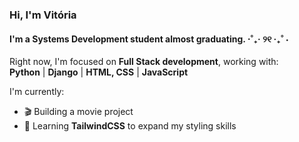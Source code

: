 ### Hi, I'm Vitória

#### I'm a Systems Development student almost graduating. ⋅˚₊‧ ୨୧ ‧₊˚ ⋅

Right now, I'm focused on **Full Stack development**, working with:<br>
**Python** | **Django** | **HTML, CSS** | **JavaScript**<br>

I'm currently:<br>
- 🎬 Building a movie project
- 🌈 Learning **TailwindCSS** to expand my styling skills

